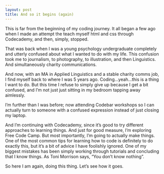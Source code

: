 ```yaml
---
layout: post
title: And so it begins (again)
---
```


This is far from the beginning of my coding journey. It all began a few ago when I made an attempt the teach myself html and css through Codecademy, and then, simply, stopped.

That was back when I was a young psychology undergraduate completely and utterly confused about what I wanted to do with my life. This confusion took me to journalism, to photography, to illustration, and then Linguistics. And simultaneously charity communications.

And now, with an MA in Applied Linguistics and a stable charity comms job, I find myself back to where I was 5 years ago. Coding…yeah…this is a thing I want to do. But this time I refuse to simply give up because I get a bit confused, and I’m not just just sitting in my bedroom tapping away aimlessly.

I’m further than I was before; now attending Codebar workshops so I can actually turn to someone with a confused expression instead of just closing my laptop.

And I’m continuing with Codecademy, since it’s good to try different approaches to learning things. And just for good measure, I’m exploring Free Code Camp. But most importantly, I’m going to actually make things. One of the most common tips for learning how to code is definitely to do exactly this, but it’s a bit of advice I have foolishly ignored. One of my biggest mistakes has been simply working through tutorials and concluding that I know things. As Toni Morrison says, “You don’t know nothing”.

So here I am again, doing this thing. Let’s see how it goes.
